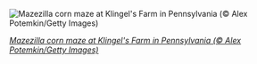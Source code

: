 
![Mazezilla corn maze at Klingel's Farm in Pennsylvania (© Alex Potemkin/Getty Images)](https://cn.bing.com//th?id=OHR.Mazezilla_EN-US0859018469_1920x1080.jpg&rf=LaDigue_1920x1080.jpg&pid=hp)

*[Mazezilla corn maze at Klingel's Farm in Pennsylvania (© Alex Potemkin/Getty Images)](https://www.bing.com/search?q=corn+maze+wikipedia&FORM=hpcapt&filters=HpDate%3a%2220201029_0700%22)*
